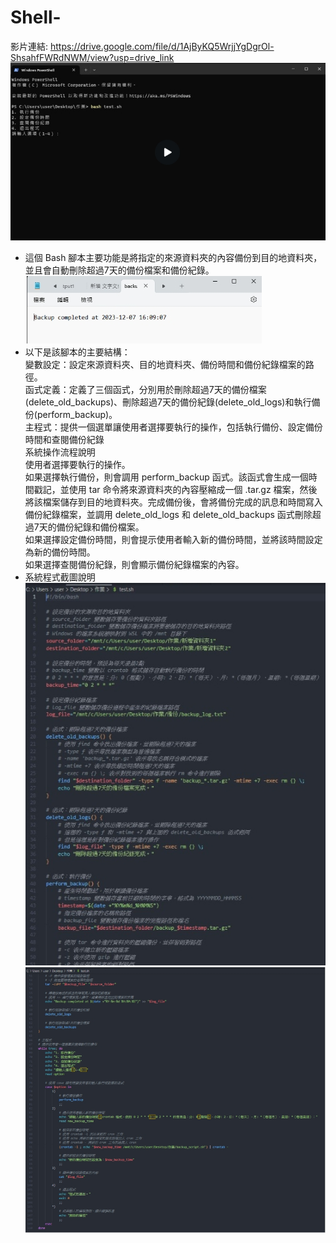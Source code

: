 # Shell-
影片連結: https://drive.google.com/file/d/1AjByKQ5WrjjYgDgrOl-ShsahfFWRdNWM/view?usp=drive_link  
![image](https://github.com/WANG-YI-CHEN-411034018/Shell/blob/main/IMG/1712146398768.jpg)  
* 這個 Bash 腳本主要功能是將指定的來源資料夾的內容備份到目的地資料夾，並且會自動刪除超過7天的備份檔案和備份紀錄。  
![image](https://github.com/WANG-YI-CHEN-411034018/Shell/blob/main/IMG/1712146387448.jpg)  
* 以下是該腳本的主要結構：  
變數設定：設定來源資料夾、目的地資料夾、備份時間和備份紀錄檔案的路徑。  
函式定義：定義了三個函式，分別用於刪除超過7天的備份檔案(delete_old_backups)、刪除超過7天的備份紀錄(delete_old_logs)和執行備份(perform_backup)。  
主程式：提供一個選單讓使用者選擇要執行的操作，包括執行備份、設定備份時間和查閱備份紀錄  
系統操作流程說明  
使用者選擇要執行的操作。  
如果選擇執行備份，則會調用 perform_backup 函式。該函式會生成一個時間戳記，並使用 tar 命令將來源資料夾的內容壓縮成一個 .tar.gz 檔案，然後將該檔案儲存到目的地資料夾。完成備份後，會將備份完成的訊息和時間寫入備份紀錄檔案，並調用 delete_old_logs 和 delete_old_backups 函式刪除超過7天的備份紀錄和備份檔案。  
如果選擇設定備份時間，則會提示使用者輸入新的備份時間，並將該時間設定為新的備份時間。  
如果選擇查閱備份紀錄，則會顯示備份紀錄檔案的內容。  
* 系統程式截圖說明  
![image](https://github.com/WANG-YI-CHEN-411034018/Shell/blob/main/IMG/1712146416261.jpg)  
![image](https://github.com/WANG-YI-CHEN-411034018/Shell/blob/main/IMG/1712146424810.jpg)  
